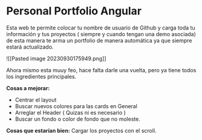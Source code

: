 # Personal Portfolio Angular
Esta web te permite colocar tu nombre de usuario de Github y carga toda tu información y tus proyectos ( siempre y cuando tengan una demo asociada) de esta manera te arma un portfolio de manera automática ya que siempre estará actualizado.

![[Pasted image 20230930175949.png]]

Ahora mismo esta muuy feo, hace falta darle una vuelta, pero ya tiene todos los ingredientes principales.

**Cosas a mejorar:**
- Centrar el layout
- Buscar nuevos colores para las cards en General
- Arreglar el Header ( Quizas ni es necesario )
- Buscar un fondo o color de fondo que no moleste.

**Cosas que estarían bien:**
Cargar los proyectos con el scroll.
